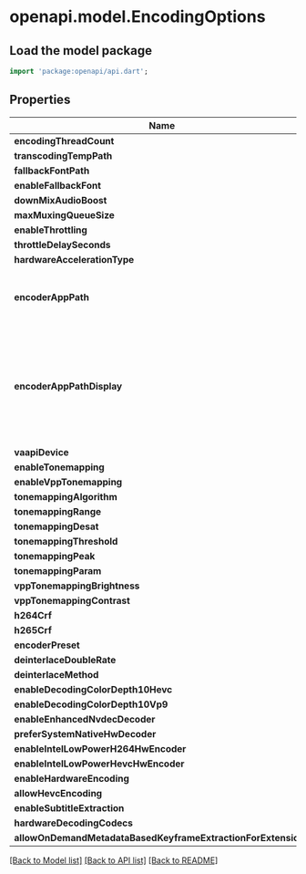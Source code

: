 # openapi.model.EncodingOptions

## Load the model package
```dart
import 'package:openapi/api.dart';
```

## Properties
Name | Type | Description | Notes
------------ | ------------- | ------------- | -------------
**encodingThreadCount** | **int** |  | [optional] 
**transcodingTempPath** | **String** |  | [optional] 
**fallbackFontPath** | **String** |  | [optional] 
**enableFallbackFont** | **bool** |  | [optional] 
**downMixAudioBoost** | **double** |  | [optional] 
**maxMuxingQueueSize** | **int** |  | [optional] 
**enableThrottling** | **bool** |  | [optional] 
**throttleDelaySeconds** | **int** |  | [optional] 
**hardwareAccelerationType** | **String** |  | [optional] 
**encoderAppPath** | **String** | Gets or sets the FFmpeg path as set by the user via the UI. | [optional] 
**encoderAppPathDisplay** | **String** | Gets or sets the current FFmpeg path being used by the system and displayed on the transcode page. | [optional] 
**vaapiDevice** | **String** |  | [optional] 
**enableTonemapping** | **bool** |  | [optional] 
**enableVppTonemapping** | **bool** |  | [optional] 
**tonemappingAlgorithm** | **String** |  | [optional] 
**tonemappingRange** | **String** |  | [optional] 
**tonemappingDesat** | **double** |  | [optional] 
**tonemappingThreshold** | **double** |  | [optional] 
**tonemappingPeak** | **double** |  | [optional] 
**tonemappingParam** | **double** |  | [optional] 
**vppTonemappingBrightness** | **double** |  | [optional] 
**vppTonemappingContrast** | **double** |  | [optional] 
**h264Crf** | **int** |  | [optional] 
**h265Crf** | **int** |  | [optional] 
**encoderPreset** | **String** |  | [optional] 
**deinterlaceDoubleRate** | **bool** |  | [optional] 
**deinterlaceMethod** | **String** |  | [optional] 
**enableDecodingColorDepth10Hevc** | **bool** |  | [optional] 
**enableDecodingColorDepth10Vp9** | **bool** |  | [optional] 
**enableEnhancedNvdecDecoder** | **bool** |  | [optional] 
**preferSystemNativeHwDecoder** | **bool** |  | [optional] 
**enableIntelLowPowerH264HwEncoder** | **bool** |  | [optional] 
**enableIntelLowPowerHevcHwEncoder** | **bool** |  | [optional] 
**enableHardwareEncoding** | **bool** |  | [optional] 
**allowHevcEncoding** | **bool** |  | [optional] 
**enableSubtitleExtraction** | **bool** |  | [optional] 
**hardwareDecodingCodecs** | **BuiltList&lt;String&gt;** |  | [optional] 
**allowOnDemandMetadataBasedKeyframeExtractionForExtensions** | **BuiltList&lt;String&gt;** |  | [optional] 

[[Back to Model list]](../README.md#documentation-for-models) [[Back to API list]](../README.md#documentation-for-api-endpoints) [[Back to README]](../README.md)


